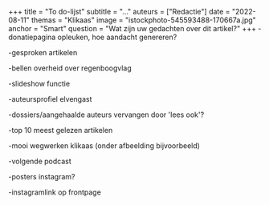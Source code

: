 +++
title = "To do-lijst"
subtitle = "..."
auteurs = ["Redactie"]
date = "2022-08-11"
themas = "Klikaas"
image = "istockphoto-545593488-170667a.jpg"
anchor = "Smart"
question = "Wat zijn uw gedachten over dit artikel?"
+++
\-donatiepagina opleuken, hoe aandacht genereren?

\-gesproken artikelen

\-bellen overheid over regenboogvlag

\-slideshow functie

\-auteursprofiel elvengast

\-dossiers/aangehaalde auteurs vervangen door 'lees ook'?

\-top 10 meest gelezen artikelen

\-mooi wegwerken klikaas (onder afbeelding bijvoorbeeld)

\-volgende podcast

\-posters instagram?

\-instagramlink op frontpage